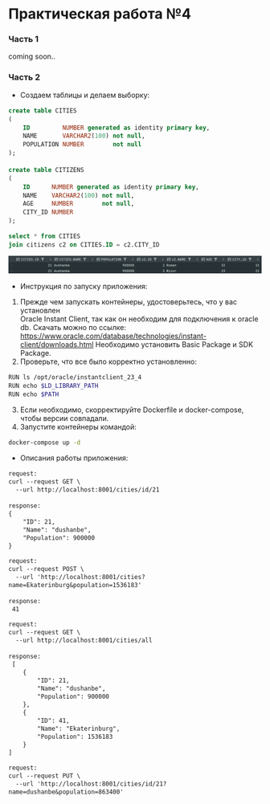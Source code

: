 # Практическая работа №4
### Часть 1
coming soon..
### Часть 2
* Создаем таблицы и делаем выборку:
```SQL
create table CITIES
(
    ID         NUMBER generated as identity primary key,
    NAME       VARCHAR2(100) not null,
    POPULATION NUMBER        not null
);

create table CITIZENS
(
    ID      NUMBER generated as identity primary key,
    NAME    VARCHAR2(100) not null,
    AGE     NUMBER        not null,
    CITY_ID NUMBER
);
```
```SQL
select * from CITIES
join citizens c2 on CITIES.ID = c2.CITY_ID
```
![img.png](src/img.png)

* Инструкция по запуску приложения:
1) Прежде чем запускать контейнеры, удостоверьтесь, что у вас установлен  
Oracle Instant Client, так как он необходим для подключения к oracle db. Скачать можно по ссылке:
   https://www.oracle.com/database/technologies/instant-client/downloads.html 
Необходимо установить Basic Package и SDK Package. 
2) Проверьте, что все было корректно установленно:
```Bash
RUN ls /opt/oracle/instantclient_23_4
RUN echo $LD_LIBRARY_PATH
RUN echo $PATH
```
3) Если необходимо, скорректируйте Dockerfile и docker-compose, чтобы версии совпадали.
4) Запустите контейнеры командой:
```Bash
docker-compose up -d
```

* Описания работы приложения:
```
request:
curl --request GET \
  --url http://localhost:8001/cities/id/21
  
response:
{
	"ID": 21,
	"Name": "dushanbe",
	"Population": 900000
}
```
```
request:
curl --request POST \
  --url 'http://localhost:8001/cities?name=Ekaterinburg&population=1536183'
  
response:
 41
```
```
request:
curl --request GET \
  --url http://localhost:8001/cities/all
  
response:
 [
	{
		"ID": 21,
		"Name": "dushanbe",
		"Population": 900000
	},
	{
		"ID": 41,
		"Name": "Ekaterinburg",
		"Population": 1536183
	}
]
```
```
request:
curl --request PUT \
  --url 'http://localhost:8001/cities/id/21?name=dushanbe&population=863400'
```